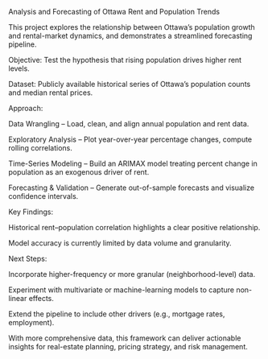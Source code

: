 Analysis and Forecasting of Ottawa Rent and Population Trends

This project explores the relationship between Ottawa’s population growth and rental-market dynamics, and demonstrates a streamlined forecasting pipeline.

Objective: Test the hypothesis that rising population drives higher rent levels.

Dataset: Publicly available historical series of Ottawa’s population counts and median rental prices.

Approach:

Data Wrangling – Load, clean, and align annual population and rent data.

Exploratory Analysis – Plot year-over-year percentage changes, compute rolling correlations.

Time-Series Modeling – Build an ARIMAX model treating percent change in population as an exogenous driver of rent.

Forecasting & Validation – Generate out-of-sample forecasts and visualize confidence intervals.

Key Findings:

Historical rent–population correlation highlights a clear positive relationship.

Model accuracy is currently limited by data volume and granularity.

Next Steps:

Incorporate higher-frequency or more granular (neighborhood-level) data.

Experiment with multivariate or machine-learning models to capture non-linear effects.

Extend the pipeline to include other drivers (e.g., mortgage rates, employment).

With more comprehensive data, this framework can deliver actionable insights for real-estate planning, pricing strategy, and risk management.